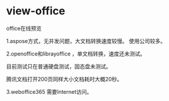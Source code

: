 # view-office
office在线预览

1.aspose方式，无并发问题，大文档转换速度较慢。
  使用公司较多。

2.openoffice和librayoffice ，单文档转换，速度还未测试。

目前测试只在普通硬盘测试，固态盘未测试。

腾讯文档打开200页同样大小文档耗时大概20秒。




3.weboffice365 需要Internet访问。
